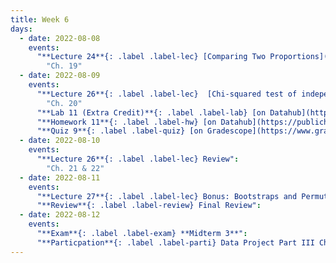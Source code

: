 ```yaml
---
title: Week 6
days:
  - date: 2022-08-08
    events: 
      "**Lecture 24**{: .label .label-lec} [Comparing Two Proportions](https://ph142-ucb.github.io/su22/src/2prop.pdf)[Chi-Squared Goodness of Fit](https://ph142-ucb.github.io/su22/src/l25-goodnessoffit.pdf)":
        "Ch. 19" 
  - date: 2022-08-09
    events:
      "**Lecture 26**{: .label .label-lec}  [Chi-squared test of independence](https://ph142-ucb.github.io/su22/src/chisquared.pdf)":
        "Ch. 20"  
      "**Lab 11 (Extra Credit)**{: .label .label-lab} [on Datahub](https://publichealth.datahub.berkeley.edu/hub/user-redirect/git-pull?repo=https%3A%2F%2Fgithub.com%2Fph142-ucb%2Fph142-su22&urlpath=rstudio%2F&branch=main) (Due Aug. 11)":
      "**Homework 11**{: .label .label-hw} [on Datahub](https://publichealth.datahub.berkeley.edu/hub/user-redirect/git-pull?repo=https%3A%2F%2Fgithub.com%2Fph142-ucb%2Fph142-su22&urlpath=rstudio%2F&branch=main)":
      "**Quiz 9**{: .label .label-quiz} [on Gradescope](https://www.gradescope.com/courses/400123/assignments/2156058) (Due Aug. 10th, 12:00 PM)":
  - date: 2022-08-10
    events:
      "**Lecture 26**{: .label .label-lec} Review": 
        "Ch. 21 & 22"
  - date: 2022-08-11
    events:
      "**Lecture 27**{: .label .label-lec} Bonus: Bootstraps and Permutations":
      "**Review**{: .label .label-review} Final Review":
  - date: 2022-08-12
    events:
      "**Exam**{: .label .label-exam} **Midterm 3**":
      "**Particpation**{: .label .label-parti} Data Project Part III Check-in (By End of Day)":
---
```

